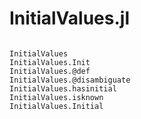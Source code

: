 # InitialValues.jl

```@index
```

```@docs
InitialValues
InitialValues.Init
InitialValues.@def
InitialValues.@disambiguate
InitialValues.hasinitial
InitialValues.isknown
InitialValues.Initial
```
